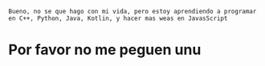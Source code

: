 ```
Bueno, no se que hago con mi vida, pero estoy aprendiendo a programar en C++, Python, Java, Kotlin, y hacer mas weas en JavasScript
``` 

# Por favor no me peguen unu
